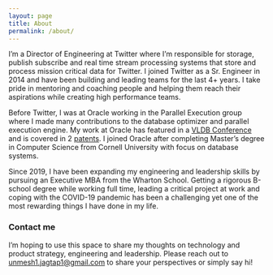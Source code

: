 ```yaml
---
layout: page
title: About
permalink: /about/
---
```


I’m a Director of Engineering at Twitter where I’m responsible for storage, publish subscribe and real time stream processing systems that store and process mission critical data for Twitter.  I joined Twitter as a Sr. Engineer in 2014 and have been building and leading teams for the last 4+ years. I take pride in mentoring and coaching people and helping them reach their aspirations while creating high performance teams.

Before Twitter, I was at Oracle working in the Parallel Execution group where I made many contributions to the database optimizer and parallel execution engine. My work at Oracle has featured in a [VLDB Conference](https://dl.acm.org/doi/10.14778/2536222.2536235) and is covered in 2 [patents](https://patents.justia.com/inventor/unmesh-jagtap). I joined Oracle after completing Master’s degree in Computer Science from Cornell University with focus on database systems.

Since 2019, I have been expanding my engineering and leadership skills by pursuing an Executive MBA from the Wharton School. Getting a rigorous B-school degree while working full time, leading a critical project at work and coping with the COVID-19 pandemic has been a challenging yet one of the most rewarding things I have done in my life. 

### Contact me

I’m hoping to use this space to share my thoughts on technology and product strategy, engineering and leadership. Please reach out to [unmesh1.jagtap1@gmail.com](mailto:unmesh1.jagtap1@gmail.com) to share your perspectives or simply say hi!
